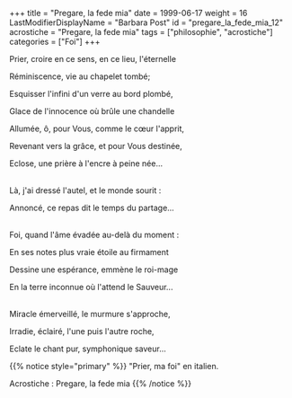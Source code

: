 +++
title = "Pregare, la fede mia"
date = 1999-06-17
weight = 16
LastModifierDisplayName = "Barbara Post"
id = "pregare_la_fede_mia_12"
acrostiche = "Pregare, la fede mia"
tags = ["philosophie", "acrostiche"]
categories = ["Foi"]
+++

Prier, croire en ce sens, en ce lieu, l'éternelle

Réminiscence, vie au chapelet tombé;

Esquisser l'infini d'un verre au bord plombé,

Glace de l'innocence où brûle une chandelle

Allumée, ô, pour Vous, comme le cœur l'apprit,

Revenant vers la grâce, et pour Vous destinée,

Eclose, une prière à l'encre à peine née...

 \
Là, j'ai dressé l'autel, et le monde sourit :

Annoncé, ce repas dit le temps du partage...

 \
Foi, quand l'âme évadée au-delà du moment :

En ses notes plus vraie étoile au firmament

Dessine une espérance, emmène le roi-mage

En la terre inconnue où l'attend le Sauveur...

 \
Miracle émerveillé, le murmure s'approche,

Irradie, éclairé, l'une puis l'autre roche,

Eclate le chant pur, symphonique saveur...

{{% notice style="primary" %}}
\"Prier, ma foi\" en italien.

Acrostiche : Pregare, la fede mia
{{% /notice %}}
